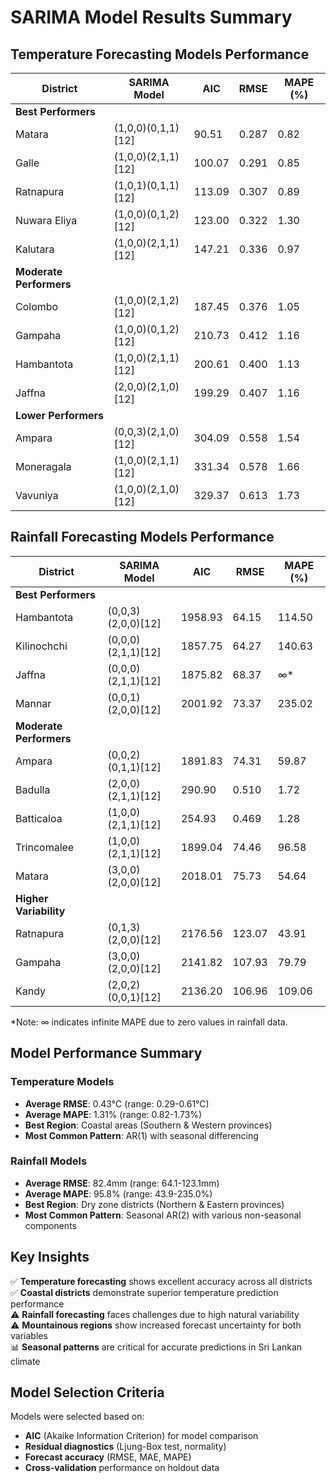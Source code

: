 # SARIMA Model Results Summary

## Temperature Forecasting Models Performance

| District | SARIMA Model | AIC | RMSE | MAPE (%) |
|----------|--------------|-----|------|----------|
| **Best Performers** | | | | |
| Matara | (1,0,0)(0,1,1)[12] | 90.51 | 0.287 | 0.82 |
| Galle | (1,0,0)(2,1,1)[12] | 100.07 | 0.291 | 0.85 |
| Ratnapura | (1,0,1)(0,1,1)[12] | 113.09 | 0.307 | 0.89 |
| Nuwara Eliya | (1,0,0)(0,1,2)[12] | 123.00 | 0.322 | 1.30 |
| Kalutara | (1,0,0)(2,1,1)[12] | 147.21 | 0.336 | 0.97 |
| **Moderate Performers** | | | | |
| Colombo | (1,0,0)(2,1,2)[12] | 187.45 | 0.376 | 1.05 |
| Gampaha | (1,0,0)(0,1,2)[12] | 210.73 | 0.412 | 1.16 |
| Hambantota | (1,0,0)(2,1,1)[12] | 200.61 | 0.400 | 1.13 |
| Jaffna | (2,0,0)(2,1,0)[12] | 199.29 | 0.407 | 1.16 |
| **Lower Performers** | | | | |
| Ampara | (0,0,3)(2,1,0)[12] | 304.09 | 0.558 | 1.54 |
| Moneragala | (1,0,0)(2,1,1)[12] | 331.34 | 0.578 | 1.66 |
| Vavuniya | (1,0,0)(2,1,0)[12] | 329.37 | 0.613 | 1.73 |

## Rainfall Forecasting Models Performance

| District | SARIMA Model | AIC | RMSE | MAPE (%) |
|----------|--------------|-----|------|----------|
| **Best Performers** | | | | |
| Hambantota | (0,0,3)(2,0,0)[12] | 1958.93 | 64.15 | 114.50 |
| Kilinochchi | (0,0,0)(2,1,1)[12] | 1857.75 | 64.27 | 140.63 |
| Jaffna | (0,0,0)(2,1,1)[12] | 1875.82 | 68.37 | ∞* |
| Mannar | (0,0,1)(2,0,0)[12] | 2001.92 | 73.37 | 235.02 |
| **Moderate Performers** | | | | |
| Ampara | (0,0,2)(0,1,1)[12] | 1891.83 | 74.31 | 59.87 |
| Badulla | (2,0,0)(2,1,1)[12] | 290.90 | 0.510 | 1.72 |
| Batticaloa | (1,0,0)(2,1,1)[12] | 254.93 | 0.469 | 1.28 |
| Trincomalee | (1,0,0)(2,1,1)[12] | 1899.04 | 74.46 | 96.58 |
| Matara | (3,0,0)(2,0,0)[12] | 2018.01 | 75.73 | 54.64 |
| **Higher Variability** | | | | |
| Ratnapura | (0,1,3)(2,0,0)[12] | 2176.56 | 123.07 | 43.91 |
| Gampaha | (3,0,0)(2,0,0)[12] | 2141.82 | 107.93 | 79.79 |
| Kandy | (2,0,2)(0,0,1)[12] | 2136.20 | 106.96 | 109.06 |

*Note: ∞ indicates infinite MAPE due to zero values in rainfall data.

## Model Performance Summary

### Temperature Models
- **Average RMSE**: 0.43°C (range: 0.29-0.61°C)
- **Average MAPE**: 1.31% (range: 0.82-1.73%)
- **Best Region**: Coastal areas (Southern & Western provinces)
- **Most Common Pattern**: AR(1) with seasonal differencing

### Rainfall Models  
- **Average RMSE**: 82.4mm (range: 64.1-123.1mm)
- **Average MAPE**: 95.8% (range: 43.9-235.0%)
- **Best Region**: Dry zone districts (Northern & Eastern provinces)
- **Most Common Pattern**: Seasonal AR(2) with various non-seasonal components

## Key Insights

✅ **Temperature forecasting** shows excellent accuracy across all districts  
✅ **Coastal districts** demonstrate superior temperature prediction performance  
⚠️ **Rainfall forecasting** faces challenges due to high natural variability  
⚠️ **Mountainous regions** show increased forecast uncertainty for both variables  
📊 **Seasonal patterns** are critical for accurate predictions in Sri Lankan climate  

## Model Selection Criteria

Models were selected based on:
- **AIC** (Akaike Information Criterion) for model comparison
- **Residual diagnostics** (Ljung-Box test, normality)
- **Forecast accuracy** (RMSE, MAE, MAPE)
- **Cross-validation** performance on holdout data
